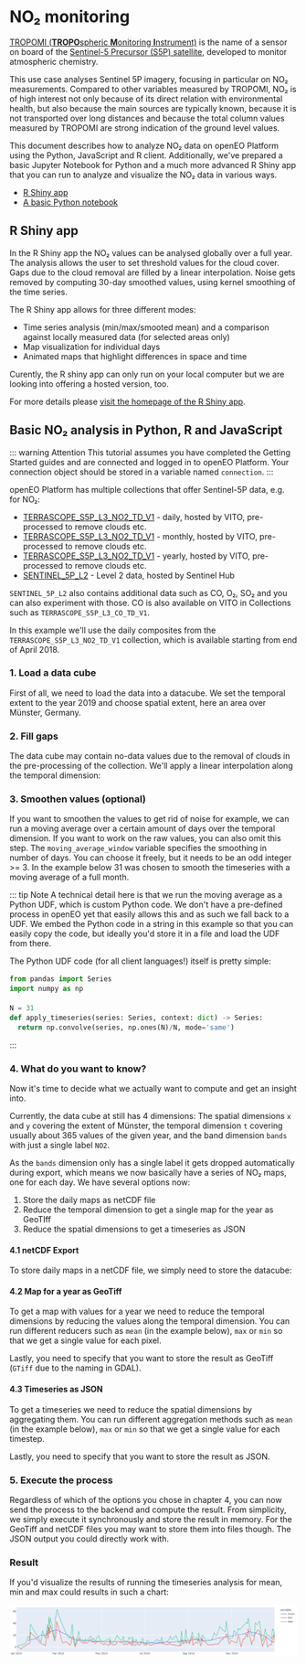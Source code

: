 # NO₂ monitoring

[TROPOMI (**TROPO**spheric **M**onitoring **I**nstrument)](https://sentinels.copernicus.eu/web/sentinel/missions/sentinel-5p/instrumental-payload) is the name of a sensor on board of the [Sentinel-5 Precursor (S5P) satellite](https://sentinels.copernicus.eu/web/sentinel/missions/sentinel-5p), developed to monitor atmospheric chemistry.

This use case analyses Sentinel 5P imagery, focusing in particular on NO₂ measurements. Compared to other variables measured by TROPOMI, NO₂ is of high interest not only because of its direct relation with environmental health, but also because the main sources are typically known, because it is not transported over long distances and because the total column values measured by TROPOMI are strong indication of the ground level values.

This document describes how to analyze NO₂ data on openEO Platform using the Python, JavaScript and R client.
Additionally, we've prepared a basic Jupyter Notebook for Python and a much more advanced R Shiny app that you can run to analyze and visualize the NO₂ data in various ways.

- [R Shiny app](https://github.com/Open-EO/r4openeo-usecases/tree/main/uc3-s5p-dashboard)
- [A basic Python notebook](https://github.com/openEOPlatform/sample-notebooks/blob/main/sentinel-5p.ipynb)

## R Shiny app

In the R Shiny app the NO₂ values can be analysed globally over a full year. The analysis allows the user to set threshold values for the cloud cover. Gaps due to the cloud removal are filled by a linear interpolation. Noise gets removed by computing 30-day smoothed values, using kernel smoothing of the time series.

The R Shiny app allows for three different modes:
- Time series analysis (min/max/smooted mean) and a comparison against locally measured data (for selected areas only)
- Map visualization for individual days
- Animated maps that highlight differences in space and time

Curently, the R shiny app can only run on your local computer but we are looking into offering a hosted version, too.

For more details please [visit the homepage of the R Shiny app](https://github.com/Open-EO/r4openeo-usecases/tree/main/uc3-s5p-dashboard).

## Basic NO₂ analysis in Python, R and JavaScript

::: warning Attention
This tutorial assumes you have completed the Getting Started guides and are connected and logged in to openEO Platform.
Your connection object should be stored in a variable named `connection`.
:::

openEO Platform has multiple collections that offer Sentinel-5P data, e.g. for NO₂:
- [TERRASCOPE_S5P_L3_NO2_TD_V1](https://openeo.cloud/data-collections/view/?id=TERRASCOPE_S5P_L3_NO2_TD_V1) - daily, hosted by VITO, pre-processed to remove clouds etc.
- [TERRASCOPE_S5P_L3_NO2_TD_V1](https://openeo.cloud/data-collections/view/?id=TERRASCOPE_S5P_L3_NO2_TM_V1) - monthly, hosted by VITO, pre-processed to remove clouds etc.
- [TERRASCOPE_S5P_L3_NO2_TD_V1](https://openeo.cloud/data-collections/view/?id=TERRASCOPE_S5P_L3_NO2_TY_V1) - yearly, hosted by VITO, pre-processed to remove clouds etc.
- [SENTINEL_5P_L2](https://openeo.cloud/data-collections/view/?id=SENTINEL_5P_L2) - Level 2 data, hosted by Sentinel Hub

`SENTINEL_5P_L2` also contains additional data such as CO, O₂, SO₂ and you can also experiment with those. CO is also available on VITO in Collections such as `TERRASCOPE_S5P_L3_CO_TD_V1`.

In this example we'll use the daily composites from the `TERRASCOPE_S5P_L3_NO2_TD_V1` collection, which is available starting from end of April 2018.

### 1. Load a data cube

First of all, we need to load the data into a datacube. We set the temporal extent to the year 2019 and choose spatial extent, here an area over Münster, Germany.

<CodeSwitcher :languages="{py: 'Python', js: 'JavaScript', r: 'R'}">
<template v-slot:py>

```python
year = 2019
extent = { # Münster
    "type": "Polygon",
    "coordinates": [[
        [7.737228350528245,51.86687168604513],
        [7.507741544165615,51.86687168604513],
        [7.507741544165615,52.05013100121914],
        [7.737228350528245,52.05013100121914],
        [7.737228350528245,51.86687168604513]
    ]]
}
datacube = connection.load_collection("TERRASCOPE_S5P_L3_NO2_TD_V1", spatial_extent = extent, temporal_extent = [f"{year}-01-01", f"{year}-12-31"])
```

</template>
<template v-slot:js>

```js
let builder = await connection.buildProcess();

let year = 2019;
let extent = { // Münster
    "type": "Polygon",
    "coordinates": [[
        [7.737228350528245,51.86687168604513],
        [7.507741544165615,51.86687168604513],
        [7.507741544165615,52.05013100121914],
        [7.737228350528245,52.05013100121914],
        [7.737228350528245,51.86687168604513]
    ]]
}
let datacube = builder.load_collection("TERRASCOPE_S5P_L3_NO2_TD_V1", extent, [`${year}-01-01`, `${year}-12-31`]);
```

</template>
<template v-slot:r>

```r
p = processes()

year = "2019"
extent = list( # Münster
  "type" = "Polygon",
  "coordinates" = list(list(
    list(5.9521131313239675, 51.78636868072434),
    list(5.971674074614773, 50.52897921775278),
    list(9.893643204421315, 50.609735254808925),
    list(9.864301789485104, 51.870991335721925),
    list(5.9521131313239675, 51.78636868072434)
  ))
)
datacube = p$load_collection(
  id = "TERRASCOPE_S5P_L3_NO2_TD_V1",
  spatial_extent = extent,
  temporal_extent = list(paste(year, "-01-01", sep = ""), paste(year, "-12-31", sep = ""))
)
```

</template>
</CodeSwitcher>

### 2. Fill gaps

The data cube may contain no-data values due to the removal of clouds in the pre-processing of the collection.
We'll apply a linear interpolation along the temporal dimension:

<CodeSwitcher :languages="{py: 'Python', js: 'JavaScript', r: 'R'}">
<template v-slot:py>

```python
datacube = datacube.apply_dimension(dimension = "t", process = "array_interpolate_linear")
```

</template>
<template v-slot:js>

```js
let interpolate = (data, _, builder) => builder.array_interpolate_linear(data);
datacube = builder.apply_dimension(datacube, interpolate, "t");
```

</template>
<template v-slot:r>

```r
interpolate = function(data, context) {
  p$array_interpolate_linear(data = data)
}
datacube = p$apply_dimension(data = datacube, dimension = "t", process = interpolate)
```

</template>
</CodeSwitcher>

### 3. Smoothen values (optional)

If you want to smoothen the values to get rid of noise for example, we can run a moving average over a certain amount of days over the temporal dimension.
If you want to work on the raw values, you can also omit this step.
The `moving_average_window` variable specifies the smoothing in number of days.
You can choose it freely, but it needs to be an odd integer >= 3.
In the example below 31 was chosen to smooth the timeseries with a moving average of a full month.

<CodeSwitcher :languages="{py: 'Python', js: 'JavaScript', r: 'R'}">
<template v-slot:py>

```python
moving_average_window = 31
udf = openeo.UDF("""
from pandas import Series
import numpy as np

def apply_timeseries(series: Series, context: dict) -> Series:
    return np.convolve(series, np.ones({n})/{n}, mode='same')
""".format(n = moving_average_window))
datacube = datacube.apply_dimension(dimension = "t", process = udf)
```

</template>
<template v-slot:js>

```js
let moving_average_window = 31;
let udf = `
from pandas import Series
import numpy as np

def apply_timeseries(series: Series, context: dict) -> Series:
    return np.convolve(series, np.ones(${moving_average_window})/${moving_average_window}, mode='same')
`;
let run = (data, _, builder) => builder.run_udf(data, udf, "Python");
datacube = builder.apply_dimension(datacube, run, "t")
```

</template>
<template v-slot:r>

```r
moving_average_window = 31;
udf = "
from pandas import Series
import numpy as np

def apply_timeseries(series: Series, context: dict) -> Series:
  return np.convolve(series, np.ones(NN)/NN, mode='same')
";
run = function(data, context) {
  p$run_udf(data = data, runtime = "Python", udf = gsub("NN", moving_average_window, udf))
}
datacube = p$apply_dimension(data = datacube, dimension = "t", process = run)
```

</template>
</CodeSwitcher>

::: tip Note
A technical detail here is that we run the moving average as a Python UDF, which is custom Python code.
We don't have a pre-defined process in openEO yet that easily allows this and as such we fall back to a UDF.
We embed the Python code in a string in this example so that you can easily copy the code, but ideally
you'd store it in a file and load the UDF from there.

The Python UDF code (for all client languages!) itself is pretty simple:
```py
from pandas import Series
import numpy as np

N = 31
def apply_timeseries(series: Series, context: dict) -> Series:
  return np.convolve(series, np.ones(N)/N, mode='same')
```
:::

### 4. What do you want to know?

Now it's time to decide what we actually want to compute and get an insight into.

Currently, the data cube at still has 4 dimensions:
The spatial dimensions `x` and `y` covering the extent of Münster,
the temporal dimension `t` covering usually about 365 values of the given year, and
the band dimension `bands` with just a single label `NO2`.

As the `bands` dimension only has a single label it gets dropped automatically during export, 
which means we now basically have a series of NO₂ maps, one for each day.
We have several options now:

1. Store the daily maps as netCDF file
2. Reduce the temporal dimension to get a single map for the year as GeoTIff
3. Reduce the spatial dimensions to get a timeseries as JSON

#### 4.1 netCDF Export

To store daily maps in a netCDF file, we simply need to store the datacube:

<CodeSwitcher :languages="{py: 'Python', js: 'JavaScript', r: 'R'}">
<template v-slot:py>

```python
datacube = datacube.save_result(format = "netCDF")
```

</template>
<template v-slot:js>

```js
datacube = builder.save_result(datacube, "netCDF");
```

</template>
<template v-slot:r>

```r
datacube = p$save_result(data = datacube, format = "netCDF")
```

</template>
</CodeSwitcher>

#### 4.2 Map for a year as GeoTiff

To get a map with values for a year we need to reduce the temporal dimensions by reducing the values along the temporal dimension.
You can run different reducers such as `mean` (in the example below), `max` or `min` so that
we get a single value for each pixel.

Lastly, you need to specify that you want to store the result as GeoTiff (`GTiff` due to the naming in GDAL).

<CodeSwitcher :languages="{py: 'Python', js: 'JavaScript', r: 'R'}">
<template v-slot:py>

```python
datacube = datacube.reduce_dimension(reducer = "mean", dimension = "t")
datacube = datacube.save_result(format = "GTiff")
```

</template>
<template v-slot:js>

```js
let reducer = (data, _, builder) => builder.mean(data);
datacube = builder.reduce_dimension(datacube, reducer, dimension = "t");
datacube = builder.save_result(datacube, "GTiff");
```

</template>
<template v-slot:r>

```r
reducer = function(data, context) { 
  p$mean(data = data)
}
datacube = p$reduce_dimension(data = datacube, reducer = reducer, dimension = "t")
datacube = p$save_result(data = datacube, format = "GTiff")
```

</template>
</CodeSwitcher>


#### 4.3 Timeseries as JSON

To get a timeseries we need to reduce the spatial dimensions by aggregating them.
You can run different aggregation methods such as `mean` (in the example below), `max` or `min` so that
we get a single value for each timestep.

Lastly, you need to specify that you want to store the result as JSON.

<CodeSwitcher :languages="{py: 'Python', js: 'JavaScript', r: 'R'}">
<template v-slot:py>

```python
datacube = datacube.aggregate_spatial(geometries = extent, reducer = "mean")
datacube = datacube.save_result(format = "JSON")
```

</template>
<template v-slot:js>

```js
let reducer = (data, _, builder) => builder.mean(data);
datacube = builder.aggregate_spatial(datacube, extent, reducer);
datacube = builder.save_result(datacube, "JSON");
```

</template>
<template v-slot:r>

```r
reducer = function(data, context) { 
  p$mean(data = data)
}
datacube = p$aggregate_spatial(data = datacube, geometries = extent, reducer = reducer)
datacube = p$save_result(data = datacube, format = "JSON")
```

</template>
</CodeSwitcher>


### 5. Execute the process

Regardless of which of the options you chose in chapter 4, you can now send the process
to the backend and compute the result.
From simplicity, we simply execute it synchronously and store the result in memory.
For the GeoTiff and netCDF files you may want to store them into files though.
The JSON output you could directly work with.

<CodeSwitcher :languages="{py: 'Python', js: 'JavaScript', r: 'R'}">
<template v-slot:py>

```python
results = connection.execute(datacube)
```

</template>
<template v-slot:js>

```js
let result = await connection.computeResult(datacube);
```

</template>
<template v-slot:r>

```r
result = compute_result(graph = datacube)
```

</template>
</CodeSwitcher>

### Result

If you'd visualize the results of running the timeseries analysis for mean, min and max
could results in such a chart:

![min/max/mean NO2 chart](./chart.png)